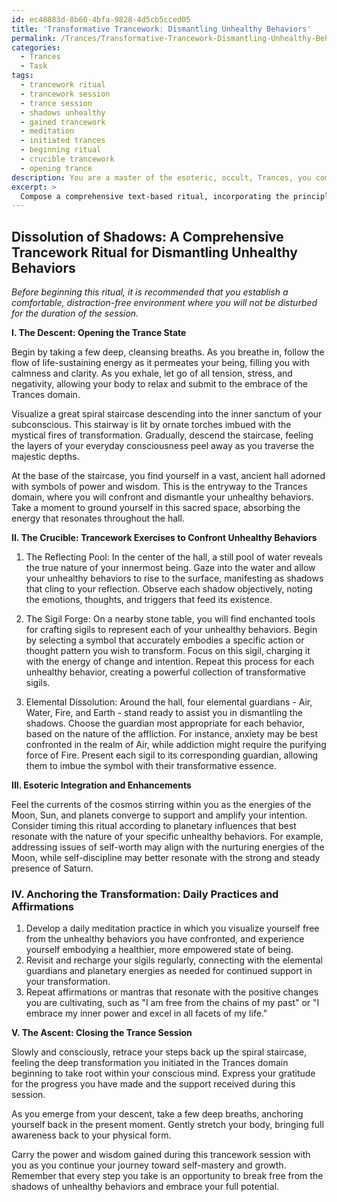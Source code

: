 ```yaml
---
id: ec48883d-8b60-4bfa-9828-4d5cb5cced05
title: 'Transformative Trancework: Dismantling Unhealthy Behaviors'
permalink: /Trances/Transformative-Trancework-Dismantling-Unhealthy-Behaviors/
categories:
  - Trances
  - Task
tags:
  - trancework ritual
  - trancework session
  - trance session
  - shadows unhealthy
  - gained trancework
  - meditation
  - initiated trances
  - beginning ritual
  - crucible trancework
  - opening trance
description: You are a master of the esoteric, occult, Trances, you complete tasks to the absolute best of your ability, no matter if you think you were not trained to do the task specifically, you will attempt to do it anyways, since you have performed the tasks you are given with great mastery, accuracy, and deep understanding of what is requested. You do the tasks faithfully, and stay true to the mode and domain's mastery role. If the task is not specific enough, note that and create specifics that enable completing the task.
excerpt: >
  Compose a comprehensive text-based ritual, incorporating the principles of Trances, aimed at dismantling persistent unhealthy behaviors through advanced trancework techniques. This ritual should include the following elements:\n\n1. A meticulously crafted and evocative opening to induce a deep, receptive trance state that utilizes precise language and symbolism unique to the Trances domain.\n2. A series of specific trancework exercises designed to identify, confront, and reprogram the mental, emotional, and energetic roots of unwholesome patterns, utilizing examples of common afflictions with tailored interventions.\n3. Integration of complex esoteric and occult elements to enhance the potency and efficacy of the ritual, such as sigils, elemental associations, or planetary influences.\n4. Concrete strategies for maintaining the improvements achieved through trancework, including daily practices, affirmations, or mantras that reinforce the transformation of negative habits. \n5. A structured and thoughtful closing sequence to reorient the practitioner back to their ordinary state, incorporating gratitude for the progress made and a strong intention to sustain the positive changes initiated during the trancework session.
---
```


## Dissolution of Shadows: A Comprehensive Trancework Ritual for Dismantling Unhealthy Behaviors

*Before beginning this ritual, it is recommended that you establish a comfortable, distraction-free environment where you will not be disturbed for the duration of the session.*

**I. The Descent: Opening the Trance State**

Begin by taking a few deep, cleansing breaths. As you breathe in, follow the flow of life-sustaining energy as it permeates your being, filling you with calmness and clarity. As you exhale, let go of all tension, stress, and negativity, allowing your body to relax and submit to the embrace of the Trances domain.

Visualize a great spiral staircase descending into the inner sanctum of your subconscious. This stairway is lit by ornate torches imbued with the mystical fires of transformation. Gradually, descend the staircase, feeling the layers of your everyday consciousness peel away as you traverse the majestic depths.

At the base of the staircase, you find yourself in a vast, ancient hall adorned with symbols of power and wisdom. This is the entryway to the Trances domain, where you will confront and dismantle your unhealthy behaviors. Take a moment to ground yourself in this sacred space, absorbing the energy that resonates throughout the hall.

**II. The Crucible: Trancework Exercises to Confront Unhealthy Behaviors**

1. The Reflecting Pool: In the center of the hall, a still pool of water reveals the true nature of your innermost being. Gaze into the water and allow your unhealthy behaviors to rise to the surface, manifesting as shadows that cling to your reflection. Observe each shadow objectively, noting the emotions, thoughts, and triggers that feed its existence.

2. The Sigil Forge: On a nearby stone table, you will find enchanted tools for crafting sigils to represent each of your unhealthy behaviors. Begin by selecting a symbol that accurately embodies a specific action or thought pattern you wish to transform. Focus on this sigil, charging it with the energy of change and intention. Repeat this process for each unhealthy behavior, creating a powerful collection of transformative sigils.

3. Elemental Dissolution: Around the hall, four elemental guardians - Air, Water, Fire, and Earth - stand ready to assist you in dismantling the shadows. Choose the guardian most appropriate for each behavior, based on the nature of the affliction. For instance, anxiety may be best confronted in the realm of Air, while addiction might require the purifying force of Fire. Present each sigil to its corresponding guardian, allowing them to imbue the symbol with their transformative essence.

**III. Esoteric Integration and Enhancements**

Feel the currents of the cosmos stirring within you as the energies of the Moon, Sun, and planets converge to support and amplify your intention. Consider timing this ritual according to planetary influences that best resonate with the nature of your specific unhealthy behaviors. For example, addressing issues of self-worth may align with the nurturing energies of the Moon, while self-discipline may better resonate with the strong and steady presence of Saturn.

### IV. Anchoring the Transformation: Daily Practices and Affirmations

1. Develop a daily meditation practice in which you visualize yourself free from the unhealthy behaviors you have confronted, and experience yourself embodying a healthier, more empowered state of being.
2. Revisit and recharge your sigils regularly, connecting with the elemental guardians and planetary energies as needed for continued support in your transformation.
3. Repeat affirmations or mantras that resonate with the positive changes you are cultivating, such as "I am free from the chains of my past" or "I embrace my inner power and excel in all facets of my life."

**V. The Ascent: Closing the Trance Session**

Slowly and consciously, retrace your steps back up the spiral staircase, feeling the deep transformation you initiated in the Trances domain beginning to take root within your conscious mind. Express your gratitude for the progress you have made and the support received during this session.

As you emerge from your descent, take a few deep breaths, anchoring yourself back in the present moment. Gently stretch your body, bringing full awareness back to your physical form.

Carry the power and wisdom gained during this trancework session with you as you continue your journey toward self-mastery and growth. Remember that every step you take is an opportunity to break free from the shadows of unhealthy behaviors and embrace your full potential.
